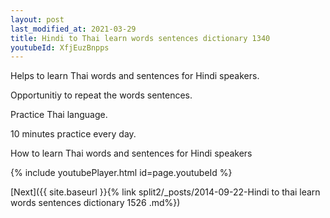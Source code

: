 ```yaml
---
layout: post
last_modified_at: 2021-03-29
title: Hindi to Thai learn words sentences dictionary 1340 
youtubeId: XfjEuzBnpps
---
```

 
 
Helps to learn Thai words and sentences for Hindi speakers.

Opportunitiy to repeat the words sentences. 

Practice Thai language. 
 
10 minutes practice every day. 
 
How to learn Thai words and sentences for Hindi speakers 
 
{% include youtubePlayer.html id=page.youtubeId %}
 
 
[Next]({{ site.baseurl }}{% link  split2/_posts/2014-09-22-Hindi to thai learn words sentences dictionary 1526 .md%})
 
